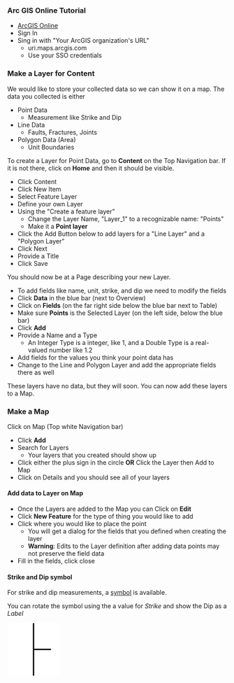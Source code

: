 ### Arc GIS Online Tutorial

- [ArcGIS Online](https://www.arcgis.com/index.html)
- Sign In
- Sing in with "Your ArcGIS organization's URL"
  - uri.maps.arcgis.com
  - Use your SSO credentials


### Make a Layer for Content

We would like to store your collected data so we can show it on a map. The data you collected is either 
- Point Data 
  - Measurement like Strike and Dip
- Line Data
  - Faults, Fractures, Joints
- Polygon Data (Area)
  - Unit Boundaries

To create a Layer for Point Data, go to **Content** on the Top Navigation bar.  If it is not there, click on **Home** and then it should be visible.
- Click Content
- Click New Item
- Select Feature Layer
- Define your own Layer
- Using the "Create a feature layer"
  - Change the Layer Name, "Layer_1" to a recognizable name: "Points"
  - Make it a **Point layer**
- Click the Add Button below to add layers for a "Line Layer" and a "Polygon Layer"
- Click Next
- Provide a Title
- Click Save

You should now be at a Page describing your new Layer.
- To add fields like name, unit, strike, and dip we need to modify the fields
- Click **Data** in the blue bar (next to Overview)
- Click on **Fields** (on the far right side below the blue bar next to Table)
- Make sure **Points** is the Selected Layer (on the left side, below the blue bar)
- Click **Add**
- Provide a Name and a Type
  - An Integer Type is a integer, like 1, and a Double Type is a real-valued number like 1.2
- Add fields for the values you think your point data has
- Change to the Line and Polygon Layer and add the appropriate fields there as well

These layers have no data, but they will soon. You can now add these layers to a Map.


### Make a Map
Click on Map (Top white Navigation bar)
- Click **Add**
- Search for Layers
  - Your layers that you created should show up
- Click either the plus sign in the circle **OR** Click the Layer then Add to Map
- Click on Details and you should see all of your layers

#### Add data to Layer on Map
- Once the Layers are added to the Map you can Click on **Edit**
- Click **New Feature** for the type of thing you would like to add
- Click where you would like to place the point
  - You will get a dialog for the fields that you defined when creating the layer
  - **Warning**: Edits to the Layer definition after adding data points may not preserve the field data
- Fill in the fields, click close

#### Strike and Dip symbol
For strike and dip measurements, a [symbol](https://savage13.github.io/s0d0_00.png) is available.

You can rotate the symbol using the a value for *Strike* and show the Dip as a *Label*

![Strike Dip Symbol](s0d0_00.png)


